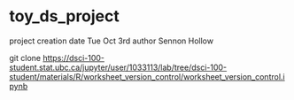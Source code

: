 # toy_ds_project
project creation date Tue Oct 3rd
author Sennon Hollow

git clone https://dsci-100-student.stat.ubc.ca/jupyter/user/1033113/lab/tree/dsci-100-student/materials/R/worksheet_version_control/worksheet_version_control.ipynb
